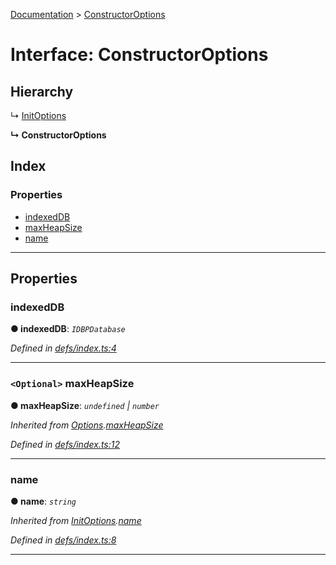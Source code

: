 [Documentation](../README.md) > [ConstructorOptions](../interfaces/constructoroptions.md)

# Interface: ConstructorOptions

## Hierarchy

↳  [InitOptions](initoptions.md)

**↳ ConstructorOptions**

## Index

### Properties

* [indexedDB](constructoroptions.md#indexeddb)
* [maxHeapSize](constructoroptions.md#maxheapsize)
* [name](constructoroptions.md#name)

---

## Properties

<a id="indexeddb"></a>

###  indexedDB

**● indexedDB**: *`IDBPDatabase`*

*Defined in [defs/index.ts:4](https://github.com/badbatch/cachemap/blob/b7556b3/packages/indexed-db/src/defs/index.ts#L4)*

___
<a id="maxheapsize"></a>

### `<Optional>` maxHeapSize

**● maxHeapSize**: *`undefined` \| `number`*

*Inherited from [Options](options.md).[maxHeapSize](options.md#maxheapsize)*

*Defined in [defs/index.ts:12](https://github.com/badbatch/cachemap/blob/b7556b3/packages/indexed-db/src/defs/index.ts#L12)*

___
<a id="name"></a>

###  name

**● name**: *`string`*

*Inherited from [InitOptions](initoptions.md).[name](initoptions.md#name)*

*Defined in [defs/index.ts:8](https://github.com/badbatch/cachemap/blob/b7556b3/packages/indexed-db/src/defs/index.ts#L8)*

___

